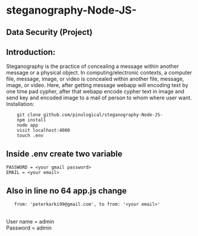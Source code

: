 # steganography-Node-JS-
## Data Security (Project)<br>
## Introduction:<br>
Steganography is the practice of concealing a message within another message or a physical object. In computing/electronic contexts, a computer file, message, image, or video is concealed within another file, message, image, or video.
Here, after getting message webapp will encoding text by one time pad cypher, after that webapp encode cypher text in image and send key and encoded image to a mail of person to whom where user want. 
<br>
Installation:
```
	git clone github.com/pinological/steganography-Node-JS-
	npm install
	node app
	visit localhost:4000 
  	touch .env 
```
## Inside .env create two variable <br>
```
PASSWORD = <your gmail password>
EMAIL = <your email>
```
## Also in line no 64 app.js change 
```
   from: 'peterkarki99@gmail.com', to from: '<your email>'
```

<br>
User name = admin<br>
Password = admin<br>
